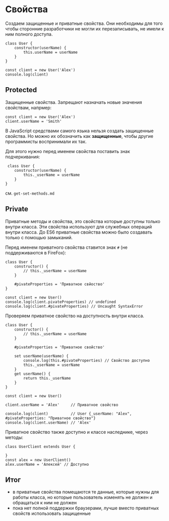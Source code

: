 # Свойства
Создаем защищенные и приватные свойства. Они необходимы для того чтобы сторонние разработчики не могли их перезаписывать, не имели к ним полного доступа.

    class User {
        constructor(userName) {
            this.userName = userName
        }
    }

    const client = new User('Alex')
    console.log(client)

## Protected
Защищенные свойства. Запрещают назначать новые значения свойствам, напрмер:

    const client = new User('Alex')
    client.userName = 'Smith'

В JavaScript средствами самого языка нельзя создать защищенные свойства. Но можно их обозначить как **защищенные**, чтобы другие программисты воспринимали их так.

Для этого нужно перед именем свойства поставить знак подчеркивания:

     class User {
        constructor(userName) {
            this._userName = userName
        }
    }

см. `get-set-methods.md`

## Private
Приватные методы и свойства, это свойства которые доступны только внутри класса. Эти свойства используют для служебных операций внутри класса. До ES6 приватные свойства можно было создавать только с помощью замыканий.

Перед именем приватного свойства ставится знак `#` (не поддерживаются в FireFox):

    class User {
        constructor() {
            // this._userName = userName
        }
        
        #pivateProperties = 'Приватное свйоство'
    }

    const client = new User()
    console.log(client.pivateProperties) // undefined
    console.log(client.#pivateProperties) // Uncaught SyntaxError

Проверяем приватное свойство на доступность внутри класса.

    class User {
        constructor() {
            // this._userName = userName
        }
        
        #pivateProperties = 'Приватное свойство'

        set userName(userName) {
            console.log(this.#pivateProperties) // Свойство доступно
            this._userName = userName
        }
        get userName() {
            return this._userName
        }
    }

    const client = new User()

    client.userName = 'Alex'     // Приватное свойство

    console.log(client)          // User {_userName: "Alex", #pivateProperties: "Приватное свойство"}
    console.log(client.userName) // 'Alex'

Приватное свойство также доступно и классе наследнике, через методы:

    class UserClient extends User {

    }
    const alex = new UserClient()
    alex.userName = 'Алексей' // Доступно

## Итог
- в приватные свойства помещаются те данные, которые нужны для работы класса, но которые пользователь изменять не должен и обращаться к ним не должен
- пока нет полной поддержки браузерами, лучше вместо приватных свойств использовать защищенные
